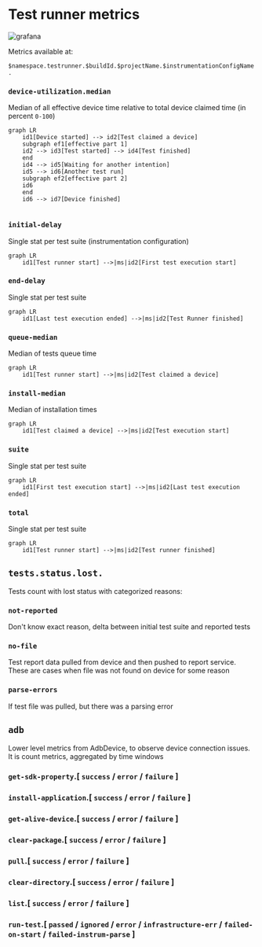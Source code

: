 # Test runner metrics

![grafana](https://user-images.githubusercontent.com/1105133/106182950-a2e53200-61b0-11eb-9615-f892fa879c84.png)

Metrics available at:

`$namespace.testrunner.$buildId.$projectName.$instrumentationConfigName.`

### `device-utilization.median`

Median of all effective device time relative to total device claimed time (in percent `0-100`)

```mermaid
graph LR
    id1[Device started] --> id2[Test claimed a device] 
    subgraph ef1[effective part 1]
    id2 --> id3[Test started] --> id4[Test finished]
    end
    id4 --> id5[Waiting for another intention]
    id5 --> id6[Another test run]
    subgraph ef2[effective part 2]
    id6
    end
    id6 --> id7[Device finished]
    
```

### `initial-delay`

Single stat per test suite (instrumentation configuration)

```mermaid
graph LR
    id1[Test runner start] -->|ms|id2[First test execution start]
```

### `end-delay`

Single stat per test suite

```mermaid
graph LR
    id1[Last test execution ended] -->|ms|id2[Test Runner finished]
```

### `queue-median`

Median of tests queue time

```mermaid
graph LR
    id1[Test runner start] -->|ms|id2[Test claimed a device]
```

### `install-median`

Median of installation times

```mermaid
graph LR
    id1[Test claimed a device] -->|ms|id2[Test execution start]
```

### `suite`

Single stat per test suite

```mermaid
graph LR
    id1[First test execution start] -->|ms|id2[Last test execution ended]
```

### `total`

Single stat per test suite

```mermaid
graph LR
    id1[Test runner start] -->|ms|id2[Test runner finished]
```

## `tests.status.lost.`

Tests count with lost status with categorized reasons:

### `not-reported`

Don't know exact reason, delta between initial test suite and reported tests

### `no-file`

Test report data pulled from device and then pushed to report service. \
These are cases when file was not found on device for some reason

### `parse-errors`

If test file was pulled, but there was a parsing error

## `adb`

Lower level metrics from AdbDevice, to observe device connection issues. \
It is count metrics, aggregated by time windows

### `get-sdk-property`.[ `success` / `error` / `failure` ]

### `install-application`.[ `success` / `error` / `failure` ]

### `get-alive-device`.[ `success` / `error` / `failure` ]

### `clear-package`.[ `success` / `error` / `failure` ]

### `pull`.[ `success` / `error` / `failure` ]

### `clear-directory`.[ `success` /  `error` / `failure` ]

### `list`.[ `success` / `error` / `failure` ]

### `run-test`.[ `passed` / `ignored` / `error` / `infrastructure-err` / `failed-on-start` / `failed-instrum-parse` ]
